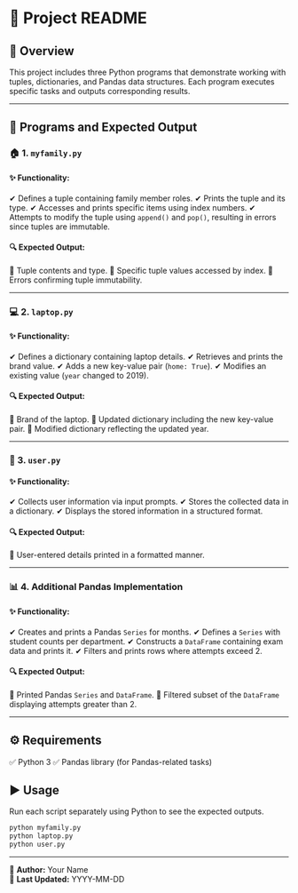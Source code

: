 # 📌 Project README

## 📖 Overview
This project includes three Python programs that demonstrate working with tuples, dictionaries, and Pandas data structures. Each program executes specific tasks and outputs corresponding results.

---

## 📂 Programs and Expected Output

### 🏠 1. `myfamily.py`

#### ✨ Functionality:
✔ Defines a tuple containing family member roles.
✔ Prints the tuple and its type.
✔ Accesses and prints specific items using index numbers.
✔ Attempts to modify the tuple using `append()` and `pop()`, resulting in errors since tuples are immutable.

#### 🔍 Expected Output:
📌 Tuple contents and type.
📌 Specific tuple values accessed by index.
📌 Errors confirming tuple immutability.

---

### 💻 2. `laptop.py`

#### ✨ Functionality:
✔ Defines a dictionary containing laptop details.
✔ Retrieves and prints the brand value.
✔ Adds a new key-value pair (`home: True`).
✔ Modifies an existing value (`year` changed to 2019).

#### 🔍 Expected Output:
📌 Brand of the laptop.
📌 Updated dictionary including the new key-value pair.
📌 Modified dictionary reflecting the updated year.

---

### 👤 3. `user.py`

#### ✨ Functionality:
✔ Collects user information via input prompts.
✔ Stores the collected data in a dictionary.
✔ Displays the stored information in a structured format.

#### 🔍 Expected Output:
📌 User-entered details printed in a formatted manner.

---

### 📊 4. Additional Pandas Implementation

#### ✨ Functionality:
✔ Creates and prints a Pandas `Series` for months.
✔ Defines a `Series` with student counts per department.
✔ Constructs a `DataFrame` containing exam data and prints it.
✔ Filters and prints rows where attempts exceed 2.

#### 🔍 Expected Output:
📌 Printed Pandas `Series` and `DataFrame`.
📌 Filtered subset of the `DataFrame` displaying attempts greater than 2.

---

## ⚙ Requirements
✅ Python 3
✅ Pandas library (for Pandas-related tasks)

## ▶ Usage
Run each script separately using Python to see the expected outputs.

```bash
python myfamily.py
python laptop.py
python user.py
```

---

📌 **Author:** Your Name  
📆 **Last Updated:** YYYY-MM-DD
